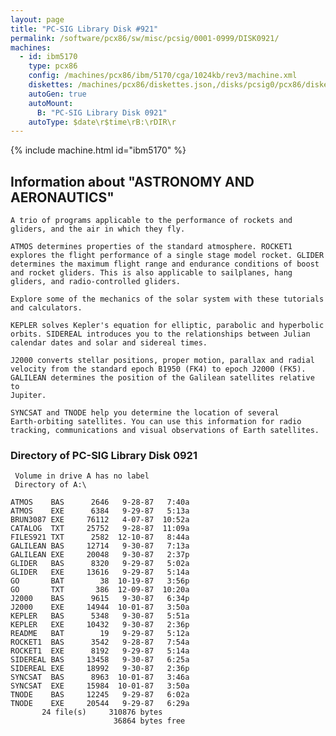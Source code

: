 ```yaml
---
layout: page
title: "PC-SIG Library Disk #921"
permalink: /software/pcx86/sw/misc/pcsig/0001-0999/DISK0921/
machines:
  - id: ibm5170
    type: pcx86
    config: /machines/pcx86/ibm/5170/cga/1024kb/rev3/machine.xml
    diskettes: /machines/pcx86/diskettes.json,/disks/pcsig0/pcx86/diskettes.json
    autoGen: true
    autoMount:
      B: "PC-SIG Library Disk 0921"
    autoType: $date\r$time\rB:\rDIR\r
---
```


{% include machine.html id="ibm5170" %}

## Information about "ASTRONOMY AND AERONAUTICS"

    A trio of programs applicable to the performance of rockets and
    gliders, and the air in which they fly.
    
    ATMOS determines properties of the standard atmosphere. ROCKET1
    explores the flight performance of a single stage model rocket. GLIDER
    determines the maximum flight range and endurance conditions of boost
    and rocket gliders. This is also applicable to sailplanes, hang
    gliders, and radio-controlled gliders.
    
    Explore some of the mechanics of the solar system with these tutorials
    and calculators.
    
    KEPLER solves Kepler's equation for elliptic, parabolic and hyperbolic
    orbits. SIDEREAL introduces you to the relationships between Julian
    calendar dates and solar and sidereal times.
    
    J2000 converts stellar positions, proper motion, parallax and radial
    velocity from the standard epoch B1950 (FK4) to epoch J2000 (FK5).
    GALILEAN determines the position of the Galilean satellites relative to
    Jupiter.
    
    SYNCSAT and TNODE help you determine the location of several
    Earth-orbiting satellites. You can use this information for radio
    tracking, communications and visual observations of Earth satellites.

### Directory of PC-SIG Library Disk 0921

     Volume in drive A has no label
     Directory of A:\

    ATMOS    BAS      2646   9-28-87   7:40a
    ATMOS    EXE      6384   9-29-87   5:13a
    BRUN3087 EXE     76112   4-07-87  10:52a
    CATALOG  TXT     25752   9-28-87  11:09a
    FILES921 TXT      2582  12-10-87   8:44a
    GALILEAN BAS     12714   9-30-87   7:13a
    GALILEAN EXE     20048   9-30-87   2:37p
    GLIDER   BAS      8320   9-29-87   5:02a
    GLIDER   EXE     13616   9-29-87   5:14a
    GO       BAT        38  10-19-87   3:56p
    GO       TXT       386  12-09-87  10:20a
    J2000    BAS      9615   9-30-87   6:34p
    J2000    EXE     14944  10-01-87   3:50a
    KEPLER   BAS      5348   9-30-87   5:51a
    KEPLER   EXE     10432   9-30-87   2:36p
    README   BAT        19   9-29-87   5:12a
    ROCKET1  BAS      3542   9-28-87   7:54a
    ROCKET1  EXE      8192   9-29-87   5:14a
    SIDEREAL BAS     13458   9-30-87   6:25a
    SIDEREAL EXE     18992   9-30-87   2:36p
    SYNCSAT  BAS      8963  10-01-87   3:46a
    SYNCSAT  EXE     15984  10-01-87   3:50a
    TNODE    BAS     12245   9-29-87   6:02a
    TNODE    EXE     20544   9-29-87   6:29a
           24 file(s)     310876 bytes
                           36864 bytes free
